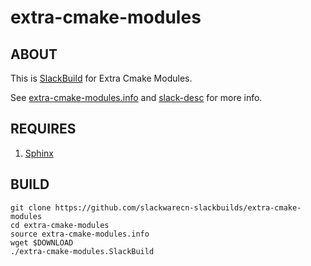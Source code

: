 # extra-cmake-modules

## ABOUT

This is [SlackBuild](http://docs.slackware.com/slackware:slackbuild_scripts) for Extra Cmake Modules.

See [extra-cmake-modules.info](extra-cmake-modules.info) and [slack-desc](slack-desc) for more info.

## REQUIRES

1. [Sphinx](https://slackbuilds.org/repository/14.2/development/Sphinx/)

## BUILD

```
git clone https://github.com/slackwarecn-slackbuilds/extra-cmake-modules
cd extra-cmake-modules
source extra-cmake-modules.info
wget $DOWNLOAD
./extra-cmake-modules.SlackBuild
```

